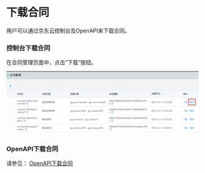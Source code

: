 # 下载合同

用户可以通过京东云控制台及OpenAPI来下载合同。

### 控制台下载合同

在合同管理页面中，点击“下载”按钮。

![下载合同](/image/Electronic-Signature/下载合同.png)

### OpenAPI下载合同
请参见： [OpenAPI下载合同](/API/Electronic-Signature/Contract-Management/downloadContract.md) 
